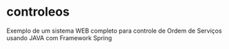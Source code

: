 # controleos
Exemplo de um sistema WEB completo para controle de Ordem de Serviços usando JAVA com Framework Spring
